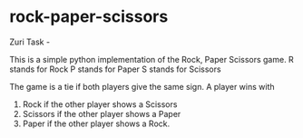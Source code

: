 # rock-paper-scissors
Zuri Task - 

This is a simple python implementation of the Rock, Paper Scissors game.
R stands for Rock
P stands for Paper
S stands for Scissors

The game is a tie if both players give the same sign.
A player wins with 
1. Rock if the other player shows a Scissors
2. Scissors if the other player shows a Paper
3. Paper if the other player shows a Rock.
